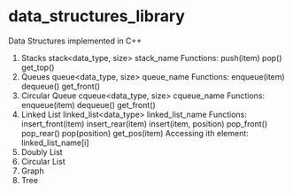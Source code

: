 data_structures_library
=======================

Data Structures implemented in C++

1. Stacks
    stack<data_type, size> stack_name
  Functions:
    push(item)
    pop()
    get_top()
2. Queues
    queue<data_type, size> queue_name
  Functions:
    enqueue(item)
    dequeue()
    get_front()
3. Circular Queue
    cqueue<data_type, size> cqueue_name
  Functions:
    enqueue(item)
    dequeue()
    get_front()
4. Linked List
    linked_list<data_type> linked_list_name
  Functions:
    insert_front(item)
    insert_rear(item)
    insert(item, position)
    pop_front()
    pop_rear()
    pop(position)
    get_pos(item)
  Accessing ith element: linked_list_name[i]
5. Doubly List
6. Circular List
7. Graph
8. Tree
